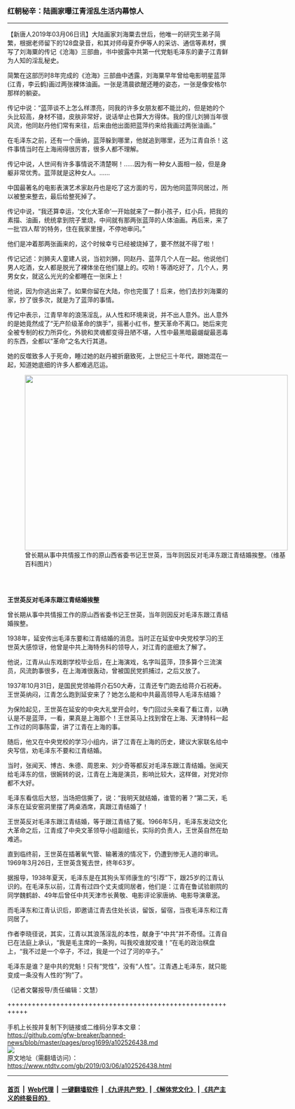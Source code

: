 ### 红朝秘辛：陆画家曝江青淫乱生活内幕惊人
------------------------

<div class="post_content" itemprop="articleBody">
 <p>
  【新唐人2019年03月06日讯】大陆画家刘海粟去世后，他唯一的研究生弟子简繁，根据老师留下的128盘录音，和其对师母夏乔伊等人的采访、通信等素材，撰写了刘海粟的传记《沧海》三部曲，书中披露中共第一代党魁毛泽东的妻子江青鲜为人知的淫乱秘史。
 </p>
 <p>
  简繁在这部历时8年完成的《沧海》三部曲中透露，刘海粟早年曾给电影明星蓝萍(江青，李云鹤)画过两张裸体油画。一张是清晨欲醒还睡的姿态，一张是像安格尔那样的躺姿。
 </p>
 <p>
  传记中说：“蓝萍谈不上怎么样漂亮，同我的许多女朋友都不能比的，但是她的个头比较高，身材不错，皮肤非常好，说话举止也算大方得体。我的侄儿刘狮当年很风流，他同赵丹他们常有来往，后来由他出面把蓝萍约来给我画过两张油画。”
 </p>
 <p>
  在毛泽东之前，还有一个唐纳，蓝萍躲到哪里，他就追到哪里，还为江青自杀！这件事情当时在上海闹得很厉害，很多人都不理解。
 </p>
 <p>
  传记中说，人世间有许多事情说不清楚啊！……因为有一种女人面相一般，但是身躯非常优秀。蓝萍就是这种女人。……
 </p>
 <p>
  中国最著名的电影表演艺术家赵丹也是吃了这方面的亏，因为他同蓝萍同居过，所以被整来整去，最后给整死掉了。
 </p>
 <p>
  传记中说，“我还算幸运，‘文化大革命’一开始就来了一群小孩子，红小兵，把我的素描、油画，统统拿到院子里烧，中间就有那两张蓝萍的人体油画。再后来，来了一批‘四人帮’的特务，住在我家里搜，不停地审问。”
 </p>
 <p>
  他们是冲着那两张画来的，这个时候幸亏已经被烧掉了，要不然就不得了啦！
 </p>
 <p>
  传记记述：刘狮夫人童建人说，当初刘狮，同赵丹、蓝萍几个人在一起。他说他们男人吃酒，女人都是脱光了裸体坐在他们腿上的。哎哟！等酒吃好了，几个人，男男女女，就这么光光的全都睡在一张床上！
 </p>
 <p>
  他说，因为你逃出来了。如果你留在大陆，你也完蛋了！后来，他们去抄刘海粟的家，抄了很多次，就是为了蓝萍的事情。
 </p>
 <p>
  传记中表示，江青早年的浪荡淫乱，从人性和环境来说，并不出人意外。出人意外的是她竟然成了“无产阶级革命的旗手”，摇著小红书，整天革命不离口。她后来完全被专制的权力所异化，外貌和灵魂都变得丑陋不堪，人性中最黑暗最龌龊最恶毒的东西，全都以“革命”之名大行其道。
 </p>
 <p>
  她的反噬致多人于死命，睡过她的赵丹被折磨致死，上世纪三十年代，跟她混在一起，知道她底细的许多人都难逃厄运。
 </p>
 <figure class="wp-caption alignnone" id="attachment_102526443" style="width: 600px">
  <a href="https://www.ntdtv.com/assets/uploads/2019/03/p8296701a10226919.jpg">
   <img alt="" class="size-medium wp-image-102526443" height="400" src="https://www.ntdtv.com/assets/uploads/2019/03/p8296701a10226919-600x400.jpg" width="600"/>
  </a>
  <br/><figcaption class="wp-caption-text">
   曾长期从事中共情报工作的原山西省委书记王世英，当年则因反对毛泽东跟江青结婚挨整。（维基百科图片）
  </figcaption><br/>
 </figure><br/>
 <p>
  <strong>
   王世英反对毛泽东跟江青结婚挨整
  </strong>
 </p>
 <p>
  曾长期从事中共情报工作的原山西省委书记王世英，当年则因反对毛泽东跟江青结婚挨整。
 </p>
 <p>
  1938年，延安传出毛泽东要和江青结婚的消息。当时正在延安中央党校学习的王世英大感惊讶，他曾是中共上海特务科的领导人，对江青的底细太了解了。
 </p>
 <p>
  他说，江青从山东戏剧学校毕业后，在上海演戏，名字叫蓝萍，顶多算个三流演员，风流韵事很多，在上海滩很轰动，曾被国民党抓捕过，之后又放了。
 </p>
 <p>
  1937年10月31日，是国民党领袖蒋介石50大寿，江青还专门跑去给蒋介石祝寿。王世英纳闷，江青怎么跑到延安来了？她怎么能和中共最高领导人毛泽东结婚？
 </p>
 <p>
  为保险起见，王世英在延安的中央大礼堂开会时，专门回过头来看了看江青，以确认是不是蓝萍，一看，果真是上海那个！王世英马上找到曾在上海、天津特科一起工作过的同事陈雷，讲了江青在上海的事。
 </p>
 <p>
  随后，他又在中央党校的学习小组内，讲了江青在上海的历史，建议大家联名给中央写信，劝毛泽东不要和江青结婚。
 </p>
 <p>
  当时，张闻天、博古、朱德、周恩来、刘少奇等都反对毛泽东跟江青结婚。张闻天给毛泽东的信，很婉转的说，江青在上海是演员，影响比较大，这样做，对党对你都不大好。
 </p>
 <p>
  毛泽东看信后大怒，当场把信撕了，说：“我明天就结婚，谁管的著？”第二天，毛泽东在延安窑洞里摆了两桌酒席，真跟江青结婚了！
 </p>
 <p>
  王世英反对毛泽东跟江青结婚，等于跟江青结了冤。1966年5月，毛泽东发动文化大革命之后，江青成了中央文革领导小组副组长，实际的负责人，王世英自然在劫难逃。
 </p>
 <p>
  直到临终前，王世英在插著氧气管、输著液的情况下，仍遭到惨无人道的审讯。1969年3月26日，王世英含冤去世，终年63岁。
 </p>
 <p>
  据报导，1938年夏天，毛泽东是在其狗头军师康生的“引荐”下，跟25岁的江青认识的。在毛泽东以前，江青有过四个丈夫或同居者，他们是：江青在鲁试验剧院的同学魏鹤龄、49年后曾任中共天津市长黄敬、电影评论家唐纳、电影导演章泯。
 </p>
 <p>
  而毛泽东和江青认识后，即邀请江青去住处长谈，留饭，留宿，当夜毛泽东和江青同居了。
 </p>
 <p>
  作者李晓径说，其实，江青以其浪荡淫乱的本性，献身于“中共”并不奇怪。江青自已在法庭上承认，“我是毛主席的一条狗，叫我咬谁就咬谁！”在毛的政治棋盘上，“我不过是一个卒子，不过，我是一个过了河的卒子。”
 </p>
 <p>
  毛泽东是谁？是中共的党魁！只有“党性”，没有“人性”。江青遇上毛泽东，就只能变成一条没有人性的“狗”了。
 </p>
 <p>
  （记者文馨报导/责任编辑：文慧）
 </p>
 <div class="single_ad">
 </div>
</div>

+++++++++++++++++++++++++++++++++++++++++++++++++++++++++++<br/><br/>
手机上长按并复制下列链接或二维码分享本文章：<br/>
https://github.com/gfw-breaker/banned-news/blob/master/pages/prog1699/a102526438.md <br/>
<a href='https://github.com/gfw-breaker/banned-news/blob/master/pages/prog1699/a102526438.md'><img src='https://github.com/gfw-breaker/banned-news/blob/master/pages/prog1699/a102526438.md.png'/></a> <br/>
原文地址（需翻墙访问）：https://www.ntdtv.com/gb/2019/03/06/a102526438.html


------------------------
#### [首页](https://github.com/gfw-breaker/banned-news/blob/master/README.md) &nbsp;|&nbsp; [Web代理](https://github.com/labour-camp/helloworld) &nbsp;|&nbsp; [一键翻墙软件](https://github.com/gfw-breaker/nogfw/blob/master/README.md) &nbsp;| [《九评共产党》](https://github.com/gfw-breaker/9ping.md/blob/master/README.md#九评之一评共产党是什么) | [《解体党文化》](https://github.com/gfw-breaker/jtdwh.md/blob/master/README.md) | [《共产主义的终极目的》](https://github.com/gfw-breaker/gczydzjmd.md/blob/master/README.md)

